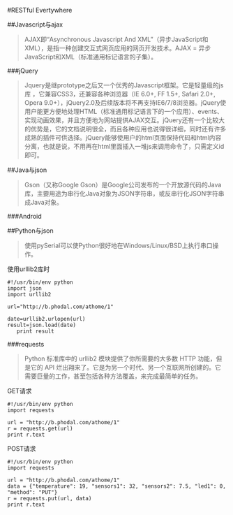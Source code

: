#RESTful Evertywhere

##Javascript与ajax

> AJAX即“Asynchronous Javascript And XML”（异步JavaScript和XML），是指一种创建交互式网页应用的网页开发技术。AJAX = 异步 JavaScript和XML（标准通用标记语言的子集）。

###jQuery

> Jquery是继prototype之后又一个优秀的Javascript框架。它是轻量级的js库 ，它兼容CSS3，还兼容各种浏览器（IE 6.0+, FF 1.5+, Safari 2.0+, Opera 9.0+），jQuery2.0及后续版本将不再支持IE6/7/8浏览器。jQuery使用户能更方便地处理HTML（标准通用标记语言下的一个应用）、events、实现动画效果，并且方便地为网站提供AJAX交互。jQuery还有一个比较大的优势是，它的文档说明很全，而且各种应用也说得很详细，同时还有许多成熟的插件可供选择。jQuery能够使用户的html页面保持代码和html内容分离，也就是说，不用再在html里面插入一堆js来调用命令了，只需定义id即可。

##Java与json

> Gson（又称Google Gson）是Google公司发布的一个开放源代码的Java库，主要用途为串行化Java对象为JSON字符串，或反串行化JSON字符串成Java对象。

###Android


##Python与json

> 使用pySerial可以使Python很好地在Windows/Linux/BSD上执行串口操作。

使用urllib2库时

```
#!/usr/bin/env python
import json
import urllib2

url="http://b.phodal.com/athome/1"

date=urllib2.urlopen(url)
result=json.load(date)
   print result
```

###requests

> Python 标准库中的 urllib2 模块提供了你所需要的大多数 HTTP 功能，但是它的 API 烂出翔来了。它是为另一个时代、另一个互联网所创建的。它需要巨量的工作，甚至包括各种方法覆盖，来完成最简单的任务。

GET请求

```
#!/usr/bin/env python
import requests

url = "http://b.phodal.com/athome/1"
r = requests.get(url)
print r.text
``` 

POST请求

```
#!/usr/bin/env python
import requests

url = "http://b.phodal.com/athome/1"
data = {"temperature": 19, "sensors1": 32, "sensors2": 7.5, "led1": 0, "method": "PUT"}
r = requests.put(url, data)
print r.text
```